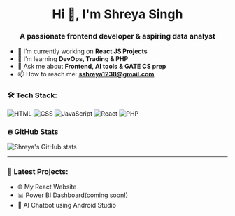 <h1 align="center">Hi 👋, I'm Shreya Singh</h1>
<h3 align="center">A passionate frontend developer & aspiring data analyst</h3>

- 🔭 I’m currently working on **React JS Projects**
- 🌱 I’m learning **DevOps, Trading & PHP**
- 💬 Ask me about **Frontend, AI tools & GATE CS prep**
- 📫 How to reach me: **sshreya1238@gmail.com**

### 🛠️ Tech Stack:
![HTML](https://img.shields.io/badge/-HTML5-orange?style=flat-square&logo=html5)
![CSS](https://img.shields.io/badge/-CSS3-blue?style=flat-square&logo=css3)
![JavaScript](https://img.shields.io/badge/-JavaScript-yellow?style=flat-square&logo=javascript)
![React](https://img.shields.io/badge/-React-black?style=flat-square&logo=react)
![PHP](https://img.shields.io/badge/-PHP-blue?style=flat-square&logo=php)

### 🔥 GitHub Stats
![Shreya's GitHub stats](https://github-readme-stats.vercel.app/api?username=Shreyasingh1238&show_icons=true&theme=radical)

---

### 📌 Latest Projects:
- 🌐 My React Website 
- 📊 Power BI Dashboard(coming soon!)
- 🤖 AI Chatbot using Android Studio



<!---
Shreyasingh1238/Shreyasingh1238 is a ✨ special ✨ repository because its `README.md` (this file) appears on your GitHub profile.
You can click the Preview link to take a look at your changes.
--->
